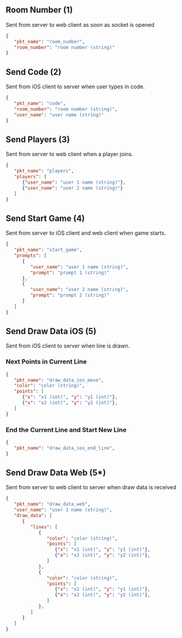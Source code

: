 
## Room Number (1)
Sent from server to web client as soon as socket is opened

```json
{
   "pkt_name": "room_number",
   "room_number": "room number (string)"
}
```

## Send Code (2)
Sent from iOS client to server when user types in code.

```json
{
   "pkt_name": "code",
   "room_number": "room number (string)",
   "user_name": "user name (string)"
}
```

## Send Players (3)
Sent from server to web client when a player joins.
```json
{
   "pkt_name": "players",
   "players": [
      {"user_name": "user 1 name (string)"},
      {"user_name": "user 2 name (string)"}
   ]
}
```

## Send Start Game (4)
Sent from server to iOS client and web client when game starts.

```json
{
   "pkt_name": "start_game",
   "prompts": [
      {
         "user_name": "user 1 name (string)",
         "prompt": "prompt 1 (string)"
      },
      {
         "user_name": "user 2 name (string)",
         "prompt": "prompt 2 (string)"
      }
   ]
}
```

## Send Draw Data iOS (5)
Sent from iOS client to server when line is drawn.
### Next Points in Current Line
```json
{
   "pkt_name": "draw_data_ios_move",
   "color": "color (string)",
   "points": [
      {"x": "x1 (int)", "y": "y1 (int)"},
      {"x": "x2 (int)", "y": "y2 (int)"},
   ]
}
```
### End the Current Line and Start New Line
```json
{
   "pkt_name": "draw_data_ios_end_line",
}
```

## Send Draw Data Web (5*)
Sent from server to web client to server when draw data is received

```json
{
   "pkt_name": "draw_data_web",
   "user_name": "user 1 name (string)",
   "draw_data": [
      { 
         "lines": [
            {
               "color": "color (string)",
               "points": [
                  {"x": "x1 (int)", "y": "y1 (int)"},
                  {"x": "x2 (int)", "y": "y2 (int)"},
               ]
            },
            {
               "color": "color (string)",
               "points": [
                  {"x": "x1 (int)", "y": "y1 (int)"},
                  {"x": "x2 (int)", "y": "y2 (int)"},
               ]
            },
         ]
      }
   ]
}
```